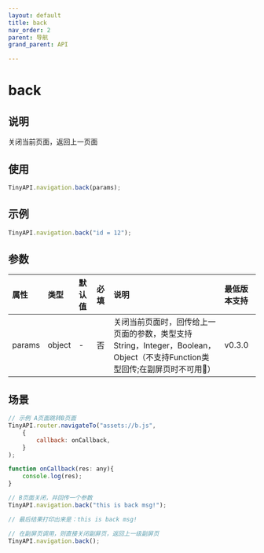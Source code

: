 ```yaml
---
layout: default
title: back
nav_order: 2
parent: 导航
grand_parent: API

---
```


# back
## 说明
关闭当前页面，返回上一页面

## 使用
```javascript
TinyAPI.navigation.back(params);
```

## 示例
```javascript
TinyAPI.navigation.back("id = 12");
```

## 参数

| 属性 | 类型     | 默认值 | 必填 | 说明                                                                               | 最低版本支持 |
|:----|:-------|:------|:-----|:---------------------------------------------------------------------------------|:-----------|
| params | object | - | 否 | 关闭当前页面时，回传给上一页面的参数，类型支持String，Integer，Boolean，Object（不支持Function类型回传;在副屏页时不可用🚫） | v0.3.0 |

## 场景
```javascript
// 示例 A页面跳转B页面
TinyAPI.router.navigateTo("assets://b.js",
	{
		callback: onCallback,
	}
);

function onCallback(res: any){
	console.log(res);
}

// B页面关闭，并回传一个参数
TinyAPI.navigation.back("this is back msg!");

// 最后结果打印出来是：this is back msg!

// 在副屏页调用，则直接关闭副屏页，返回上一级副屏页
TinyAPI.navigation.back();
```